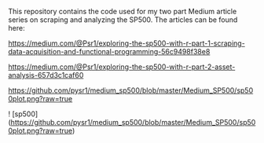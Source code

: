 This repository contains the code used for my two part Medium article series on scraping and analyzing the SP500. The articles can be found here:

https://medium.com/@Psr1/exploring-the-sp500-with-r-part-1-scraping-data-acquisition-and-functional-programming-56c9498f38e8

https://medium.com/@Psr1/exploring-the-sp500-with-r-part-2-asset-analysis-657d3c1caf60

https://github.com/pysr1/medium_sp500/blob/master/Medium_SP500/sp500plot.png?raw=true


! [sp500] (https://github.com/pysr1/medium_sp500/blob/master/Medium_SP500/sp500plot.png?raw=true)

